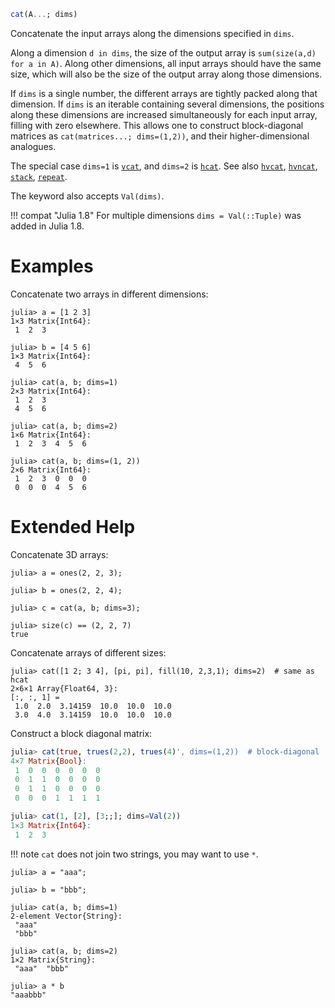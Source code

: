 ```julia
cat(A...; dims)
```

Concatenate the input arrays along the dimensions specified in `dims`.

Along a dimension `d in dims`, the size of the output array is `sum(size(a,d) for a in A)`. Along other dimensions, all input arrays should have the same size, which will also be the size of the output array along those dimensions.

If `dims` is a single number, the different arrays are tightly packed along that dimension. If `dims` is an iterable containing several dimensions, the positions along these dimensions are increased simultaneously for each input array, filling with zero elsewhere. This allows one to construct block-diagonal matrices as `cat(matrices...; dims=(1,2))`, and their higher-dimensional analogues.

The special case `dims=1` is [`vcat`](@ref), and `dims=2` is [`hcat`](@ref). See also [`hvcat`](@ref), [`hvncat`](@ref), [`stack`](@ref), [`repeat`](@ref).

The keyword also accepts `Val(dims)`.

!!! compat "Julia 1.8"
    For multiple dimensions `dims = Val(::Tuple)` was added in Julia 1.8.


# Examples

Concatenate two arrays in different dimensions:

```jldoctest
julia> a = [1 2 3]
1×3 Matrix{Int64}:
 1  2  3

julia> b = [4 5 6]
1×3 Matrix{Int64}:
 4  5  6

julia> cat(a, b; dims=1)
2×3 Matrix{Int64}:
 1  2  3
 4  5  6

julia> cat(a, b; dims=2)
1×6 Matrix{Int64}:
 1  2  3  4  5  6

julia> cat(a, b; dims=(1, 2))
2×6 Matrix{Int64}:
 1  2  3  0  0  0
 0  0  0  4  5  6
```

# Extended Help

Concatenate 3D arrays:

```jldoctest
julia> a = ones(2, 2, 3);

julia> b = ones(2, 2, 4);

julia> c = cat(a, b; dims=3);

julia> size(c) == (2, 2, 7)
true
```

Concatenate arrays of different sizes:

```jldoctest
julia> cat([1 2; 3 4], [pi, pi], fill(10, 2,3,1); dims=2)  # same as hcat
2×6×1 Array{Float64, 3}:
[:, :, 1] =
 1.0  2.0  3.14159  10.0  10.0  10.0
 3.0  4.0  3.14159  10.0  10.0  10.0
```

Construct a block diagonal matrix:

```julia
julia> cat(true, trues(2,2), trues(4)', dims=(1,2))  # block-diagonal
4×7 Matrix{Bool}:
 1  0  0  0  0  0  0
 0  1  1  0  0  0  0
 0  1  1  0  0  0  0
 0  0  0  1  1  1  1
```

```julia
julia> cat(1, [2], [3;;]; dims=Val(2))
1×3 Matrix{Int64}:
 1  2  3
```

!!! note
    `cat` does not join two strings, you may want to use `*`.


```jldoctest
julia> a = "aaa";

julia> b = "bbb";

julia> cat(a, b; dims=1)
2-element Vector{String}:
 "aaa"
 "bbb"

julia> cat(a, b; dims=2)
1×2 Matrix{String}:
 "aaa"  "bbb"

julia> a * b
"aaabbb"
```
